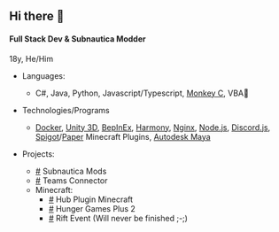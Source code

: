 ## Hi there 👋
#### Full Stack Dev & Subnautica Modder

18y, He/Him

- Languages:
  - C#, Java, Python, Javascript/Typescript, [Monkey C](https://developer.garmin.com/connect-iq/monkey-c/), VBA🤮
- Technologies/Programs
  - [Docker](https://www.docker.com/), [Unity 3D](https://unity.com/), [BepInEx](https://github.com/BepInEx/BepInEx), [Harmony](https://github.com/BepInEx/HarmonyX),
    [Nginx](https://nginx.org/en/), [Node.js](https://nodejs.org/en), [Discord.js](https://discord.js.org/), [Spigot](https://www.spigotmc.org/)/[Paper](https://papermc.io/) Minecraft Plugins,
    [Autodesk Maya](https://www.autodesk.com/products/maya/overview?us_oa=dotcom-us&us_si=e639e65f-ee7d-4bd5-9acf-09e5cfb7a7d4&us_st=maya&us_pt=MAYAUL&term=1-YEAR&tab=subscription&plc=MAYA)

- Projects:
  - [\#](https://github.com/jbeast291/Subnautica-mod) Subnautica Mods
  - [\#](https://github.com/jbeast291/Teams-Connector) Teams Connector
  - Minecraft:
    - [\#](https://github.com/jbeast291/hubplugin) Hub Plugin Minecraft
    - [\#](https://github.com/jbeast291/HungerGamesPlus2) Hunger Games Plus 2
    - [\#](https://github.com/jbeast291/RiftEvent2) Rift Event (Will never be finished ;-;)
